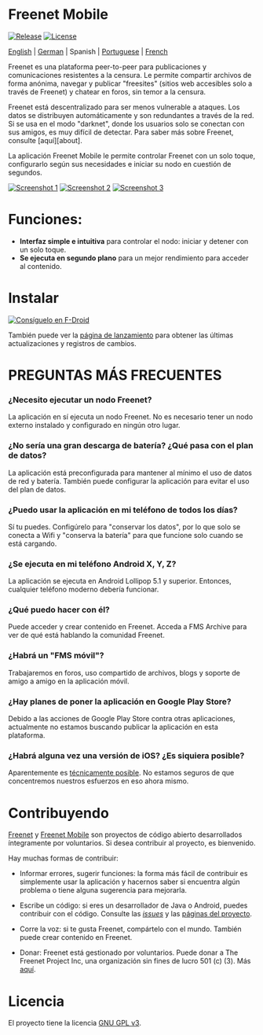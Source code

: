# Freenet Mobile

[![Release](https://img.shields.io/f-droid/v/org.freenetproject.mobile?color=blue)][8] [![License](https://img.shields.io/github/license/freenet-mobile/app?color=blue)][2]

[English][readme] | [German][readme-de] | Spanish | [Portuguese][readme-pt] | [French][readme-fr]

Freenet es una plataforma peer-to-peer para publicaciones y comunicaciones resistentes a la censura. Le permite compartir archivos de forma anónima, navegar y publicar "freesites" (sitios web accesibles solo a través de Freenet) y chatear en foros, sin temor a la censura.

Freenet está descentralizado para ser menos vulnerable a ataques. Los datos se distribuyen automáticamente y son redundantes a través de la red. Si se usa en el modo "darknet", donde los usuarios solo se conectan con sus amigos, es muy difícil de detectar. Para saber más sobre Freenet, consulte [aquí][about].

La aplicación Freenet Mobile le permite controlar Freenet con un solo toque, configurarlo según sus necesidades e iniciar su nodo en cuestión de segundos.

[![Screenshot 1][screen1thumb]][screen1] [![Screenshot 2][screen2thumb]][screen2] [![Screenshot 3][screen3thumb]][screen3]

# Funciones:

* **Interfaz simple e intuitiva** para controlar el nodo: iniciar y detener con un solo toque.
* **Se ejecuta en segundo plano** para un mejor rendimiento para acceder al contenido. 

# Instalar

[<img src = "https://fdroid.gitlab.io/artwork/badge/get-it-on-es.png"
    alt = "Consíguelo en F-Droid"
    altura = "80">](https://f-droid.org/packages/org.freenetproject.mobile)

También puede ver la [página de lanzamiento][5] para obtener las últimas actualizaciones y registros de cambios.

# PREGUNTAS MÁS FRECUENTES

### ¿Necesito ejecutar un nodo Freenet?

La aplicación en sí ejecuta un nodo Freenet. No es necesario tener un nodo externo instalado y configurado en ningún otro lugar.

### ¿No sería una gran descarga de batería? ¿Qué pasa con el plan de datos?

La aplicación está preconfigurada para mantener al mínimo el uso de datos de red y batería. También puede configurar la aplicación para evitar el uso del plan de datos.

### ¿Puedo usar la aplicación en mi teléfono de todos los días?

Sí tu puedes. Configúrelo para "conservar los datos", por lo que solo se conecta a Wifi y "conserva la batería" para que funcione solo cuando se está cargando.

### ¿Se ejecuta en mi teléfono Android X, Y, Z?

La aplicación se ejecuta en Android Lollipop 5.1 y superior. Entonces, cualquier teléfono moderno debería funcionar.

### ¿Qué puedo hacer con él?

Puede acceder y crear contenido en Freenet. Acceda a FMS Archive para ver de qué está hablando la comunidad Freenet.

### ¿Habrá un "FMS móvil"?

Trabajaremos en foros, uso compartido de archivos, blogs y soporte de amigo a amigo en la aplicación móvil.

### ¿Hay planes de poner la aplicación en Google Play Store?

Debido a las acciones de Google Play Store contra otras aplicaciones, actualmente no estamos buscando publicar la aplicación en esta plataforma.

### ¿Habrá alguna vez una versión de iOS? ¿Es siquiera posible?

Aparentemente es [técnicamente posible](https://multi-os-engine.org/). No estamos seguros de que concentremos nuestros esfuerzos en eso ahora mismo.

# Contribuyendo

[Freenet][3] y [Freenet Mobile][1] son proyectos de código abierto desarrollados íntegramente por voluntarios. Si desea contribuir al proyecto, es bienvenido.

Hay muchas formas de contribuir:

- Informar errores, sugerir funciones: la forma más fácil de contribuir es simplemente usar la aplicación y hacernos saber si encuentra algún problema o tiene alguna sugerencia para mejorarla.

- Escribe un código: si eres un desarrollador de Java o Android, puedes contribuir con el código. Consulte las _[issues][4]_ y las [páginas del proyecto][1].

- Corre la voz: si te gusta Freenet, compártelo con el mundo. También puede crear contenido en Freenet.

- Donar: Freenet está gestionado por voluntarios. Puede donar a The Freenet Project Inc, una organización sin fines de lucro 501 (c) (3). Más [aquí][donate].

# Licencia

El proyecto tiene la licencia [GNU GPL v3][2].

  [1]: https://github.com/freenet-mobile/app/projects/1
  [2]: http://www.gnu.org/licenses/gpl.html
  [3]: https://github.com/freenet
  [4]: https://github.com/freenet-mobile/app/issues
  [5]: https://github.com/freenet-mobile/app/releases
  [6]: https://www.lifewire.com/install-apk-on-android-4177185
  [7]: https://freenetproject.org/
  [8]: https://f-droid.org/packages/org.freenetproject.mobile/
  [donate]: https://freenetproject.org/pages/donate.html
  [about-freenet]: https://freenetproject.org/pages/about.html
  [screen1]: docs/screenshot_1.png
  [screen1thumb]:  docs/screenshot_1_thumb.png
  [screen2]: docs/screenshot_2.png
  [screen2thumb]:  docs/screenshot_2_thumb.png
  [screen3]: docs/screenshot_3.png
  [screen3thumb]:  docs/screenshot_3_thumb.png
   [readme]: README.md
  [readme-en]: README.md
  [readme-de]: README.de.md
  [readme-es]: README.es.md
  [readme-pt]: README.pt.md
  [readme-fr]: README.fr.md
